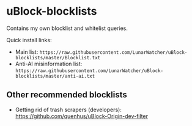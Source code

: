 # uBlock-blocklists

Contains my own blocklist and whitelist queries.

Quick install links:
* Main list: `https://raw.githubusercontent.com/LunarWatcher/uBlock-blocklists/master/Blocklist.txt`
* Anti-AI misinformation list: `https://raw.githubusercontent.com/LunarWatcher/uBlock-blocklists/master/anti-ai.txt`

## Other recommended blocklists

* Getting rid of trash scrapers (developers): https://github.com/quenhus/uBlock-Origin-dev-filter
